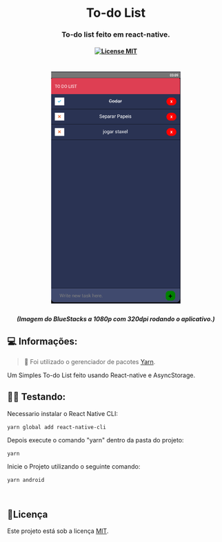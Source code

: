 <h1 align="center">
  <br>
  To-do List
  <br>
</h1>

<h3 align="center">To-do list feito em react-native.</h4>

<h4 align="center">
  <a href="https://opensource.org/licenses/MIT">
    <img src="https://img.shields.io/badge/License-MIT-blue.svg" alt="License MIT">
  </a>
</h4>

<h1 align="center">
<img src=".github/image.png?raw=true" alt="Imagem do Aplicativo" width="300px">
</h1>
<h5 align="center">(Imagem do BlueStacks a 1080p com 320dpi rodando o aplicativo.)</h5>

## 💻 Informações:

> 🚩 Foi utilizado o gerenciador de pacotes [Yarn](https://yarnpkg.com/pt-BR/).

Um Simples To-do List feito usando React-native e AsyncStorage.

## 👨‍🏫 Testando:

Necessario instalar o React Native CLI:

```
yarn global add react-native-cli
```

Depois execute o comando "yarn" dentro da pasta do projeto:

```
yarn
```

Inicie o Projeto utilizando o seguinte comando:

```
yarn android
```

<br>

## 📝Licença

Este projeto está sob a licença [MIT](LICENSE).
